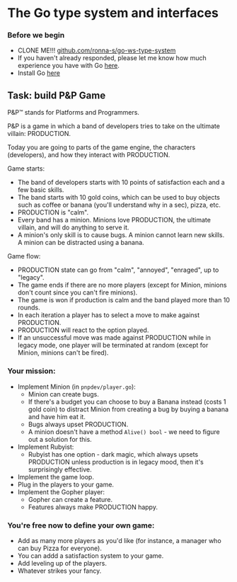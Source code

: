 # The Go type system and interfaces

### Before we begin 
- CLONE ME!!! [github.com/ronna-s/go-ws-type-system](github.com/ronna-s/go-ws-type-system)
- If you haven't already responded, please let me know how much experience you have with Go [here](https://app.sli.do/event/cNENGWWL5QUCR3xYJ9LELP/embed/polls/2d3b672b-998e-4756-a814-1e4f9400bd8c).
 - Install Go [here](https://go.dev/dl/)

## Task: build P&P Game
P&P™ stands for Platforms and Programmers.

P&P is a game in which a band of developers tries to take on the ultimate villain: PRODUCTION.

Today you are going to parts of the game engine, the characters (developers), and how they interact with PRODUCTION.

Game starts:
- The band of developers starts with 10 points of satisfaction each and a few basic skills.
- The band starts with 10 gold coins, which can be used to buy objects such as coffee or banana (you'll understand why in a sec), pizza, etc.
- PRODUCTION is "calm".
- Every band has a minion. Minions love PRODUCTION, the ultimate villain, and will do anything to serve it. 
- A minion's only skill is to cause bugs. A minion cannot learn new skills. A minion can be distracted using a banana.


Game flow:
- PRODUCTION state can go from "calm", "annoyed", "enraged", up to "legacy".
- The game ends if there are no more players (except for Minion, minions don't count since you can't fire minions).
- The game is won if production is calm and the band played more than 10 rounds.
- In each iteration a player has to select a move to make against PRODUCTION.
- PRODUCTION will react to the option played.
- If an unsuccessful move was made against PRODUCTION while in legacy mode, one player will be terminated at random (except for Minion, minions can't be fired).

### Your mission:
- Implement Minion (in `pnpdev/player.go`):
    - Minion can create bugs.
    - If there's a budget you can choose to buy a Banana instead (costs 1 gold coin) to distract Minion from creating a bug by buying a banana and have him eat it.
    - Bugs always upset PRODUCTION.
    - A minion doesn't have a method `Alive() bool` - we need to figure out a solution for this.
- Implement Rubyist:
    - Rubyist has one option - dark magic, which always upsets PRODUCTION unless production is in legacy mood, then it's surprisingly effective.
- Implement the game loop.
- Plug in the players to your game.
- Implement the Gopher player:
    - Gopher can create a feature.
    - Features always make PRODUCTION happy.

### You're free now to define your own game:
- Add as many more players as you'd like (for instance, a manager who can buy Pizza for everyone).
- You can addd a satisfaction system to your game.
- Add leveling up of the players.
- Whatever strikes your fancy.

